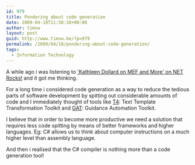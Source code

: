 ```yaml
---
id: 979
title: Pondering about code generation
date: 2009-04-18T11:58:10+00:00
author: timvw
layout: post
guid: http://www.timvw.be/?p=979
permalink: /2009/04/18/pondering-about-code-generation/
tags:
  - Information Technology
---
```

A while ago i was listening to ['Kathleen Dollard on MEF and More' on NET Rocks!](http://www.dotnetrocks.com/default.aspx?showNum=436) and it got me thinking.

For a long time i considered code generation as a way to reduce the tedious parts of software development by spitting out considerable amounts of code and I immediately thought of tools like [T4](msdn.microsoft.com/en-us/library/bb126445.aspx): Text Template Transformation Toolkit and [GAT](msdn.microsoft.com/en-us/teamsystem/aa718948.aspx): Guidance Automation Toolkit.

I believe that in order to become more productive we need a solution that requires less code spitting by means of better frameworks and higher languages. Eg: C# allows us to think about computer instructions on a much higher level than assembly language.

And then i realised that the C# compiler is nothing more than a code generation tool!
